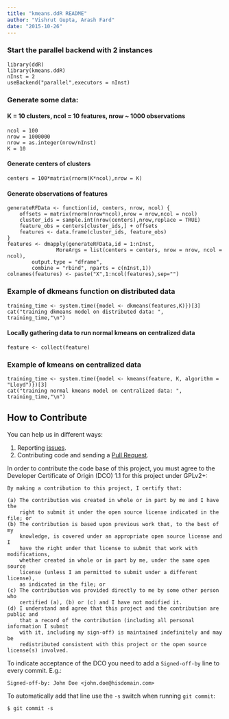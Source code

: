 ```yaml
---
title: "kmeans.ddR README"
author: "Vishrut Gupta, Arash Fard"
date: "2015-10-26"
---
```



### Start the parallel backend with 2 instances
```
library(ddR)
library(kmeans.ddR)
nInst = 2
useBackend("parallel",executors = nInst)
```



### Generate some data:
#### K = 10 clusters, ncol = 10 features, nrow ~ 1000 observations
```
ncol = 100
nrow = 1000000
nrow = as.integer(nrow/nInst)
K = 10
```
#### Generate centers of clusters
```
centers = 100*matrix(rnorm(K*ncol),nrow = K)
```
#### Generate observations of features
```
generateRFData <- function(id, centers, nrow, ncol) {
	offsets = matrix(rnorm(nrow*ncol),nrow = nrow,ncol = ncol)
	cluster_ids = sample.int(nrow(centers),nrow,replace = TRUE)
	feature_obs = centers[cluster_ids,] + offsets
	features <- data.frame(cluster_ids, feature_obs)
}
features <- dmapply(generateRFData,id = 1:nInst,
                MoreArgs = list(centers = centers, nrow = nrow, ncol = ncol),
		output.type = "dframe", 
		combine = "rbind", nparts = c(nInst,1))
colnames(features) <- paste("X",1:ncol(features),sep="")
```



### Example of dkmeans function on distributed data
```
training_time <- system.time({model <- dkmeans(features,K)})[3]
cat("training dkmeans model on distributed data: ", training_time,"\n")
```



#### Locally gathering data to run normal kmeans on centralized data
```
feature <- collect(feature)
```
### Example of kmeans on centralized data
```
training_time <- system.time({model <- kmeans(feature, K, algorithm = "Lloyd")})[3]
cat("training normal kmeans model on centralized data: ", training_time,"\n")
```



## How to Contribute

You can help us in different ways:

1. Reporting [issues](https://github.com/vertica/ddR/issues).
2. Contributing code and sending a [Pull Request](https://github.com/vertica/ddR/pulls).

In order to contribute the code base of this project, you must agree to the Developer Certificate of Origin (DCO) 1.1 for this project under GPLv2+:

    By making a contribution to this project, I certify that:
    
    (a) The contribution was created in whole or in part by me and I have the 
        right to submit it under the open source license indicated in the file; or
    (b) The contribution is based upon previous work that, to the best of my 
        knowledge, is covered under an appropriate open source license and I 
        have the right under that license to submit that work with modifications, 
        whether created in whole or in part by me, under the same open source 
        license (unless I am permitted to submit under a different license), 
        as indicated in the file; or
    (c) The contribution was provided directly to me by some other person who 
        certified (a), (b) or (c) and I have not modified it.
    (d) I understand and agree that this project and the contribution are public and
        that a record of the contribution (including all personal information I submit 
        with it, including my sign-off) is maintained indefinitely and may be 
        redistributed consistent with this project or the open source license(s) involved.

To indicate acceptance of the DCO you need to add a `Signed-off-by` line to every commit. E.g.:

    Signed-off-by: John Doe <john.doe@hisdomain.com>

To automatically add that line use the `-s` switch when running `git commit`:

    $ git commit -s
